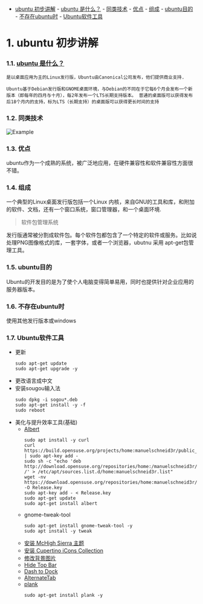 <!-- TOC -->

- [ubuntu 初步讲解](#ubuntu-初步讲解)
        - [ubuntu 是什么？](#ubuntu-是什么)
        - [同类技术](#同类技术)
        - [优点](#优点)
        - [组成](#组成)
        - [ubuntu目的](#ubuntu目的)
        - [不存在ubuntu时](#不存在ubuntu时)
        - [Ubuntu软件工具](#ubuntu软件工具)

<!-- /TOC -->

# 1. ubuntu 初步讲解

### 1.1. [ubuntu 是什么？](https://webcache.googleusercontent.com/search?q=cache:FVMpLj8fdBAJ:https://zh.wikipedia.org/zh-hk/Ubuntu+&cd=1&hl=en&ct=clnk&gl=hk)

    是以桌面应用为主的Linux发行版，Ubuntu由Canonical公司发布，他们提供商业支持.

    Ubuntu基于Debian发行版和GNOME桌面环境，与Debian的不同在于它每6个月会发布一个新版本（即每年的四月与十月），每2年发布一个LTS长期支持版本。 普通的桌面版可以获得发布后18个月内的支持，标为LTS（长期支持）的桌面版可以获得更长时间的支持

### 1.2. 同类技术
![Example](/home/lh/Videos/ubuntu_简介/001/Linux_Distribution_Timeline.svg)

### 1.3. 优点
ubuntu作为一个成熟的系统，被广泛地应用，在硬件兼容性和软件兼容性方面很不错。

### 1.4. 组成
一个典型的Linux桌面发行版包括一个Linux 内核，来自GNU的工具和库，和附加的软件、文档，还有一个窗口系统，窗口管理器，和一个桌面环境.
>软件包管理系统

发行版通常被分割成软件包。每个软件包都包含了一个特定的软件或服务。比如说处理PNG图像格式的库，一套字体，或者一个浏览器，ubutnu 采用 apt-get包管理工具。

### 1.5. ubuntu目的
Ubuntu的开发目的是为了使个人电脑变得简单易用，同时也提供针对企业应用的服务器版本。

### 1.6. 不存在ubuntu时
使用其他发行版本或windows

### 1.7. Ubuntu软件工具
* 更新
  ```shell
  sudo apt-get update
  sudo apt-get upgrade -y
  ```
* 更改语言成中文
* 安装sougou输入法
    ```shell
    sudo dpkg -i sogou*.deb
    sudo apt-get install -y -f 
    sudo reboot
    ```
* 美化与提升效率工具(基础)
  * [Albert](https://albertlauncher.github.io/docs/installing/)
    ```shell
    sudo apt install -y curl
    curl https://build.opensuse.org/projects/home:manuelschneid3r/public_key | sudo apt-key add -
    sudo sh -c "echo 'deb http://download.opensuse.org/repositories/home:/manuelschneid3r/xUbuntu_18.04/ /' > /etc/apt/sources.list.d/home:manuelschneid3r.list"
    wget -nv https://download.opensuse.org/repositories/home:manuelschneid3r/xUbuntu_18.04/Release.key -O Release.key
    sudo apt-key add - < Release.key
    sudo apt-get update
    sudo apt-get install albert
    ```
  * gnome-tweak-tool   
    ```shell
    sudo apt-get install gnome-tweak-tool -y
    sudo apt install -y tweak
    ```
  * [安装 McHigh Sierra 主题](https://www.gnome-look.org/p/1013714/)
  * [安装 Cupertino iCons Collection](https://www.gnome-look.org/p/1102582/)
  * [修改背景图片](https://drive.google.com/open?id=1Qjsj7pTjKjOK8wZKuLzfd7hnKZPL46e5)
  * [Hide Top Bar](https://extensions.gnome.org/extension/545/hide-top-bar)
  * [Dash to Dock](https://extensions.gnome.org/extension/307/dash-to-dock/)
  * [AlternateTab](https://extensions.gnome.org/extension/15/alternatetab/)
  * [plank](https://launchpad.net/plank)
    ```shell
    sudo apt-get install plank -y
    ```